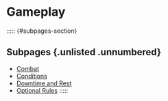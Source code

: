 # Gameplay

::::: {#subpages-section}
## Subpages {.unlisted .unnumbered}

* [Combat]()
* [Conditions]()
* [Downtime and Rest]()
* [Optional Rules]()
:::::
